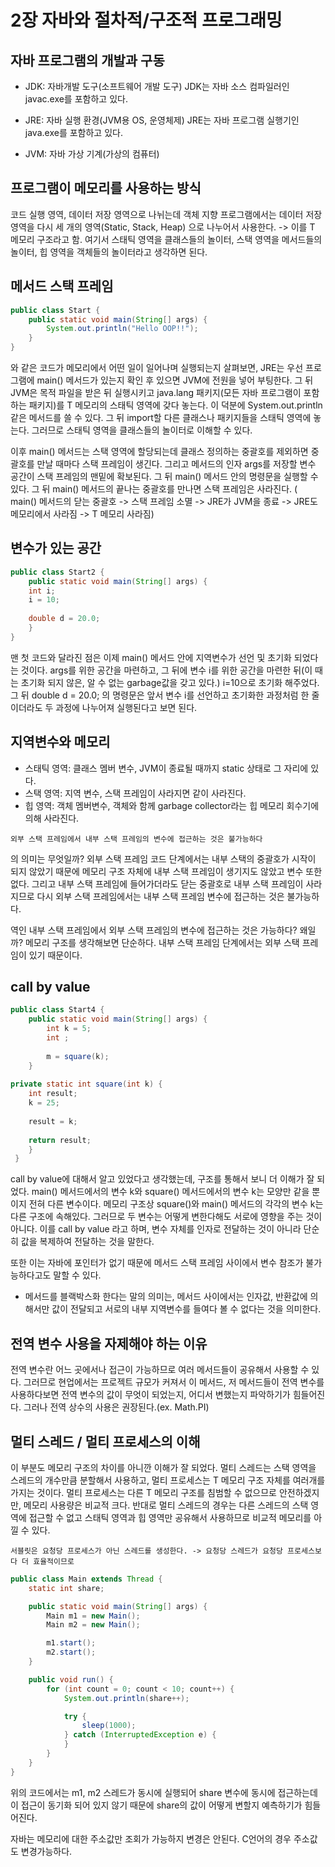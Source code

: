 # 2장 자바와 절차적/구조적 프로그래밍


## 자바 프로그램의 개발과 구동

- JDK: 자바개발 도구(소프트웨어 개발 도구)
  JDK는 자바 소스 컴파일러인 javac.exe를 포함하고 있다.

- JRE: 자바 실행 환경(JVM용 OS, 운영체제)
  JRE는 자바 프로그램 실행기인 java.exe를 포함하고 있다.

- JVM: 자바 가상 기계(가상의 컴퓨터)

## 프로그램이 메모리를 사용하는 방식

코드 실행 영역, 데이터 저장 영역으로 나뉘는데 객체 지향 프로그램에서는 데이터 저장 영역을 다시 세 개의 영역(Static, Stack, Heap) 으로 나누어서 사용한다. -> 이를 T 메모리 구조라고 함.
여기서 스태틱 영역을 클래스들의 놀이터, 스택 영역을 메서드들의 놀이터, 힙 영역을 객체들의 놀이터라고 생각하면 된다.

## 메서드 스택 프레임

```java
public class Start {
	public static void main(String[] args) {
    	System.out.println("Hello OOP!!");
    }
}
```
와 같은 코드가 메모리에서 어떤 일이 일어나며 실행되는지 살펴보면, JRE는 우선 프로그램에 main() 메서드가 있는지 확인 후 있으면 JVM에 전원을 넣어 부팅한다. 그 뒤 JVM은 목적 파일을 받은 뒤 실행시키고 java.lang 패키지(모든 자바 프로그램이 포함하는 패키지)를 T 메모리의 스태틱 영역에 갖다 놓는다. 이 덕분에 System.out.println같은 메서드를 쓸 수 있다. 그 뒤 import할 다른 클래스나 패키지들을 스태틱 영역에 놓는다. 그러므로 스태틱 영역을 클래스들의 놀이터로 이해할 수 있다.

이후 main() 메서드는 스택 영역에 할당되는데 클래스 정의하는 중괄호를 제외하면 중괄호를 만날 때마다 스택 프레임이 생긴다. 그리고 메서드의 인자 args를 저장할 변수 공간이 스택 프레임의 맨밑에 확보된다. 그 뒤 main() 메서드 안의 명령문을 실행할 수 있다. 그 뒤 main() 메서드의 끝나는 중괄호를 만나면 스택 프레임은 사라진다. ( main() 메서드의 닫는 중괄호 -> 스택 프레임 소멸 -> JRE가 JVM을 종료 -> JRE도 메모리에서 사라짐 -> T 메모리 사라짐)

## 변수가 있는 공간

```java
public class Start2 {
	public static void main(String[] args) {
    int i;
    i = 10;
    
    double d = 20.0;
    }
}
```

맨 첫 코드와 달라진 점은 이제 main() 메서드 안에 지역변수가 선언 및 초기화 되었다는 것이다. args를 위한 공간을 마련하고, 그 뒤에 변수 i를 위한 공간을 마련한 뒤(이 때는 초기화 되지 않은, 알 수 없는 garbage값을 갖고 있다.) i=10으로 초기화 해주었다. 그 뒤 double d = 20.0; 의 명령문은 앞서 변수 i를 선언하고 초기화한 과정처럼 한 줄이더라도 두 과정에 나누어져 실행된다고 보면 된다.

## 지역변수와 메모리

- 스태틱 영역: 클래스 멤버 변수, JVM이 종료될 때까지 static 상태로 그 자리에 있다.
- 스택 영역: 지역 변수, 스택 프레임이 사라지면 같이 사라진다.
- 힙 영역: 객체 멤버변수, 객체와 함께 garbage collector라는 힙 메모리 회수기에 의해 사라진다.


```text
외부 스택 프레임에서 내부 스택 프레임의 변수에 접근하는 것은 불가능하다

```
의 의미는 무엇일까? 외부 스택 프레임 코드 단계에서는 내부 스택의 중괄호가 시작이 되지 않았기 때문에 메모리 구조 자체에 내부 스택 프레임이 생기지도 않았고 변수 또한 없다. 그리고 내부 스택 프레임에 들어가더라도 닫는 중괄호로 내부 스택 프레임이 사라지므로 다시 외부 스택 프레임에서는 내부 스택 프레임 변수에 접근하는 것은 불가능하다.

역인 내부 스택 프레임에서 외부 스택 프레임의 변수에 접근하는 것은 가능하다? 왜일까?
메모리 구조를 생각해보면 단순하다. 내부 스택 프레임 단계에서는 외부 스택 프레임이 있기 때문이다.

## call by value

```java
public class Start4 {
	public static void main(String[] args) {
    	int k = 5;
        int ;
        
        m = square(k);
    }
    
private static int square(int k) {
	int result;
    k = 25;
    
 	result = k;
    
    return result;
    }
 }
 ```
call by value에 대해서 알고 있었다고 생각했는데, 구조를 통해서 보니 더 이해가 잘 되었다.
main() 메서드에서의 변수 k와 square() 메서드에서의 변수 k는 모양만 같을 뿐이지 전혀 다른 변수이다. 메모리 구조상 square()와 main() 메서드의 각각의 변수 k는 다른 구조에 속해있다. 그러므로 두 변수는 어떻게 변한다해도 서로에 영향을 주는 것이 아니다. 이를 call by value 라고 하며, 변수 자체를 인자로 전달하는 것이 아니라 단순히 값을 복제하여 전달하는 것을 말한다.

또한 이는 자바에 포인터가 없기 때문에 메서드 스택 프레임 사이에서 변수 참조가 불가능하다고도 말할 수 있다.

- 메서드를 블랙박스화 한다는 말의 의미는, 메서드 사이에서는 인자값, 반환값에 의해서만 값이 전달되고 서로의 내부 지역변수를 들여다 볼 수 없다는 것을 의미한다.


## 전역 변수 사용을 자제해야 하는 이유

전역 변수란 어느 곳에서나 접근이 가능하므로 여러 메서드들이 공유해서 사용할 수 있다. 그러므로 현업에서는 프로젝트 규모가 커져서 이 메서드, 저 메서드들이 전역 변수를 사용하다보면 전역 변수의 값이 무엇이 되었는지, 어디서 변했는지 파악하기가 힘들어진다. 그러나 전역 상수의 사용은 권장된다.(ex. Math.PI)

## 멀티 스레드 / 멀티 프로세스의 이해

이 부분도 메모리 구조의 차이를 아니깐 이해가 잘 되었다. 멀티 스레드는 스택 영역을 스레드의 개수만큼 분할해서 사용하고, 멀티 프로세스는 T 메모리 구조 자체를 여러개를 가지는 것이다. 멀티 프로세스는 다른 T 메모리 구조를 침범할 수 없으므로 안전하겠지만, 메모리 사용량은 비교적 크다. 반대로 멀티 스레드의 경우는 다른 스레드의 스택 영역에 접근할 수 없고 스태틱 영역과 힙 영역만 공유해서 사용하므로 비교적 메모리를 아낄 수 있다.
```
서블릿은 요청당 프로세스가 아닌 스레드를 생성한다. -> 요청당 스레드가 요청당 프로세스보다 더 효율적이므로
```

```java
public class Main extends Thread {
    static int share;

    public static void main(String[] args) {
        Main m1 = new Main();
        Main m2 = new Main();

        m1.start();
        m2.start();
    }

    public void run() {
        for (int count = 0; count < 10; count++) {
            System.out.println(share++);

            try {
                sleep(1000);
            } catch (InterruptedException e) {
            }
        }
    }
}
```



위의 코드에서는 m1, m2 스레드가 동시에 실행되어 share 변수에 동시에 접근하는데 이 접근이 동기화 되어 있지 않기 때문에 share의 값이 어떻게 변할지 예측하기가 힘들어진다.


자바는 메모리에 대한 주소값만 조회가 가능하지 변경은 안된다. C언어의 경우 주소값도 변경가능하다.







